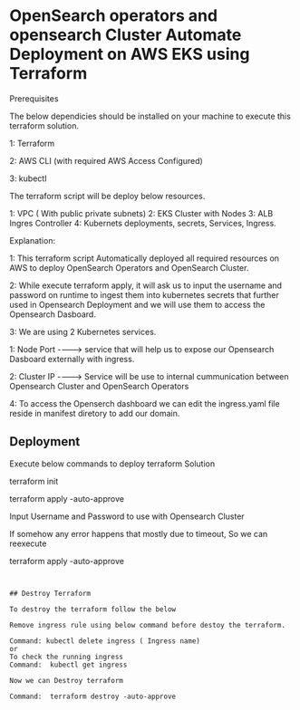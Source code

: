 
# OpenSearch operators and opensearch Cluster Automate Deployment on AWS EKS using Terraform

Prerequisites

The below dependicies should be installed on your machine to execute this terraform solution.

1: Terraform

2: AWS CLI (with required AWS Access Configured)

3: kubectl

The terraform script will be deploy below resources.

1: VPC ( With public private subnets)
2: EKS Cluster with Nodes
3: ALB Ingres Controller
4: Kubernets deployments, secrets, Services, Ingress.

Explanation:

1: This terraform script Automatically deployed all required resources on AWS to deploy OpenSearch Operators and OpenSearch Cluster.

2: While execute terraform apply, it will ask us to input the username and password on runtime to ingest them into kubernetes secrets that further used in Opensearch Deployment and we will use them to access the Opensearch Dasboard.

3: We are using 2 Kubernetes services.

1: Node Port ----> service that will help us to expose our Opensearch Dasboard externally with ingress.

2: Cluster IP ----> Service will be use to internal cummunication between Opensearch Cluster and OpenSearch Operators 

4: To access the Openserch dashboard we can edit the ingress.yaml file reside in manifest diretory to add our domain.  




## Deployment


Execute below commands to deploy terraform Solution

terraform init

terraform apply  -auto-approve

Input Username and Password to use with Opensearch Cluster

If somehow any error happens that mostly due to timeout, So we can reexecute 

terraform apply  -auto-approve


```


## Destroy Terraform

To destroy the terraform follow the below

Remove ingress rule using below command before destoy the terraform.

Command: kubectl delete ingress ( Ingress name)
or
To check the running ingress
Command:  kubectl get ingress

Now we can Destroy terraform

Command:  terraform destroy -auto-approve
